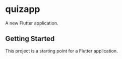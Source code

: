 # quizapp

A new Flutter application.

## Getting Started

This project is a starting point for a Flutter application.


